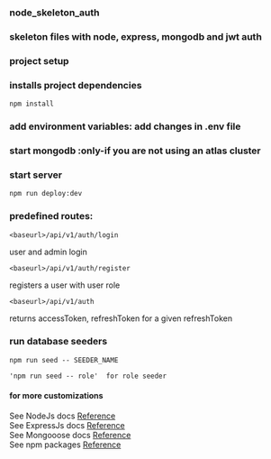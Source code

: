 ### node_skeleton_auth
### skeleton files with node, express, mongodb and jwt auth

### project setup

### installs project dependencies
```
npm install
```

### add environment variables: add changes in .env file

### start mongodb :only-if you are not using an atlas cluster

### start server 
```
npm run deploy:dev
```

### predefined routes:
```
<baseurl>/api/v1/auth/login
```
user and admin login

```
<baseurl>/api/v1/auth/register
```
registers a user with user role


```
<baseurl>/api/v1/auth
```
returns accessToken, refreshToken for a given refreshToken



### run database seeders
``` 
npm run seed -- SEEDER_NAME
```
```
'npm run seed -- role'  for role seeder
```

#### for more customizations 
See NodeJs docs [Reference](https://nodejs.org/docs/latest-v14.x/api/)<br>
See ExpressJs docs [Reference](https://expressjs.com/en/5x/api.html)<br>
See Mongooose docs [Reference](https://mongoosejs.com/docs/)<br>
See npm packages [Reference](https://www.npmjs.com/)<br>
